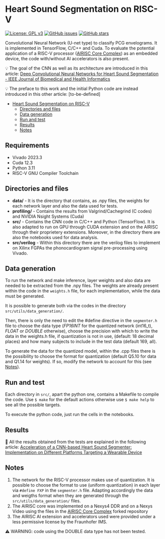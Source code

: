 # Heart Sound Segmentation on RISC-V
[![License: GPL v3](https://img.shields.io/badge/License-GPLv3-blue.svg)](https://www.gnu.org/licenses/gpl-3.0)
[![GitHub issues](https://img.shields.io/github/issues/domenico-rgs/HSS-on-RiscV)](https://github.com/domenico-rgs/HSS-on-RiscV/issues)
[![GitHub stars](https://img.shields.io/github/stars/domenico-rgs/HSS-on-RiscV)](https://github.com/domenico-rgs/HSS-on-RiscV/stargazers)

Convolutional Neural Network (U-net type) to classify PCG envelograms.
It is implemented in TensorFlow, C/C++ and Cuda. To evaluate the potential application of a RISC-V processor ([AIRISC Core Complex](https://github.com/Fraunhofer-IMS/airisc_core_complex)) as an embedded device, the code with/without AI accelerators is also present.

:bulb: The goal of the CNN as well as its architecture are introduced in this article: [Deep Convolutional Neural Networks for Heart Sound Segmentation - IEEE Journal of Biomedical and Health Informatics](https://ieeexplore.ieee.org/abstract/document/8620278)

:bulb: The preface to this work and the initial Python code are instead introduced in this other article: [to-be-defined]


- [Heart Sound Segmentation on RISC-V](#heart-sound-segmentation-on-risc-v)
  - [Directories and files](#directories-and-files)
  - [Data generation](#data-generation)
  - [Run and test](#run-and-test)
  - [Results](#results)
  - [Notes](#notes)

## Requirements
* Vivado 2023.3
* Cuda 12.3
* Python 3.11
* RISC-V GNU Compiler Toolchain

## Directories and files
* **data/** - It is the directory that contains, as .npy files, the weights for each network layer and also the data used for tests.
* **profiling/** - Contains the results from Valgrind/Cachegrind (C codes) and NVIDIA Nsight Systems (Cuda)
* **src/** - Contains the CNN code in C/C++ and Python (TensorFlow). It is also adapted to run on GPU through CUDA extension and on the AIRISC through their proprietery extensions. Moreover, in the directory there are also the notebooks used for data analysis.
* **src/verilog** - Within this directory there are the verilog files to implement on Xilinx FGPAs the phonocardiogram signal pre-processing using Vivado.

## Data generation
To run the network and make inference, layer weights and also data are needed to be extracted from the .npy files.
The weights are already present within the code in the `weights.h` file, for each implementation, while the data must be generated.

It is possible to generate both via the codes in the directory `src/utils/data_generation/`.

Then, there is only the need to edit the #define directive in the `segmenter.h` file to choose the data type (*FP16INT* for the quantized network (int16_t), *FLOAT* or *DOUBLE* otherwise), choose the precision with which to write the data in the weights.h file, if quantization is not in use, (default: 18 decimal places) and how many subjects to include in the test data (default 169, all).

To generate the data for the quantized model, within the .cpp files there is the possibility to choose the format for quantization (default Q5.10 for data and Q1.14 for weights). If so, modify the network to account for this (see [Notes](#notes)).

## Run and test
Each directory in `src/`, apart the python one, contains a Makefile to compile the code. Use ```$ make``` for the default actions otherwise use ```$ make help``` to see all the possible targets.

To execute the python code, just run the cells in the notebooks.

## Results
:dart: All the results obtained from the tests are explained in the following article: [Acceleration of a CNN-based Heart Sound Segmenter: Implementation on Different Platforms Targeting a Wearable Device](https://doi.org/10.1109/DSD60849.2023.00049)

## Notes
1. The network for the RISC-V processor makes use of quantization. It is possible to choose the format to use (uniform quantization) in each layer via `#define FXP` in the `segmenter.h` file. Adapting accordingly the data and weigths format when they are generated through the `src/utils/data_generation/` files.
2. The AIRISC core was implemented on a Nexys4 DDR and on a Nexys Video using the files in the [AIRISC Core Complex](https://github.com/domenico-rgs/airisc_core_complex) forked repository
3. The AIRISC AI extension and accelerators used were provided under a less permissive license by the Fraunhofer IMS.

:warning: WARNING: code using the DOUBLE data type has not been tested.




